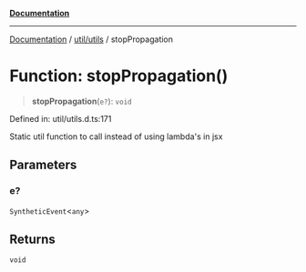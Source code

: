 [**Documentation**](../../../index.md)

***

[Documentation](../../../index.md) / [util/utils](../index.md) / stopPropagation

# Function: stopPropagation()

> **stopPropagation**(`e?`): `void`

Defined in: util/utils.d.ts:171

Static util function to call instead of using lambda's in jsx

## Parameters

### e?

`SyntheticEvent`\<`any`\>

## Returns

`void`
